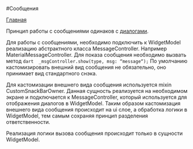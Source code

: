 #Сообщения

[Главная](../main.md)

Принцип работы с сообщениями одинаков с [диалогами](dialog.md).

Для работы с сообщениями, необходимо подключить к WidgetModel реализацию
абстрактного класса MessageController. Например MaterialMessageController.
Для показа сообщения необходимо вызвать метод ```dart  _msgController.show(type, msg: “message“);```
По умолчанию кастомизировать внешний вид сообщения не обязательно, оно принимает вид стандартного снэка.

Для кастомизации внешнего вида сообщения используется mixin CustomSnackBarOwner.
Данная сущность реализуется на необходимом экране и подключается к MessageController, 
который используется для отображения диалогов в WidgetModel. Таким образом кастомизация внешнего вида
сообщения происходит на ui слое, а обработка логики в WidgetModel, тем самым сохраняя принцип 
разделения ответственности.

Реализация логики вызова сообщения происходит только в сущности WidgetModel.